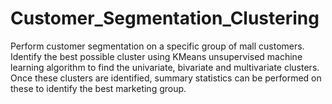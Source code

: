 # Customer_Segmentation_Clustering
Perform customer segmentation on a specific group of mall customers. 
Identify the best possible cluster using KMeans unsupervised machine learning algorithm to find the univariate, bivariate and multivariate clusters. 
Once these clusters are identified, summary statistics can be performed on these to identify the best marketing group. 
